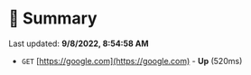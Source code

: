 # 📖 Summary
Last updated: **9/8/2022, 8:54:58 AM**

- `GET` [https://google.com](https://google.com) - **Up** (520ms)
